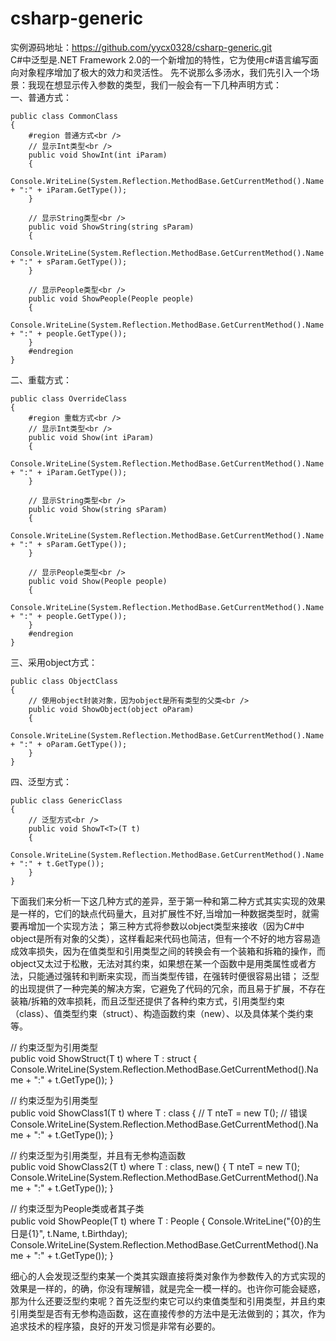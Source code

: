 # csharp-generic
实例源码地址：https://github.com/yycx0328/csharp-generic.git<br />
C#中泛型是.NET Framework 2.0的一个新增加的特性，它为使用c#语言编写面向对象程序增加了极大的效力和灵活性。
先不说那么多汤水，我们先引入一个场景：我现在想显示传入参数的类型，我们一般会有一下几种声明方式：<br />
一、普通方式：<br />

    public class CommonClass
    {
        #region 普通方式<br />
        // 显示Int类型<br />
        public void ShowInt(int iParam)
        {
            Console.WriteLine(System.Reflection.MethodBase.GetCurrentMethod().Name + ":" + iParam.GetType());
        }

        // 显示String类型<br />
        public void ShowString(string sParam)
        {
            Console.WriteLine(System.Reflection.MethodBase.GetCurrentMethod().Name + ":" + sParam.GetType());
        }

        // 显示People类型<br />
        public void ShowPeople(People people)
        {
            Console.WriteLine(System.Reflection.MethodBase.GetCurrentMethod().Name + ":" + people.GetType());
        }
        #endregion
    }

二、重载方式：<br />

    public class OverrideClass
    {
        #region 重载方式<br />
        // 显示Int类型<br />
        public void Show(int iParam)
        {
            Console.WriteLine(System.Reflection.MethodBase.GetCurrentMethod().Name + ":" + iParam.GetType());
        }

        // 显示String类型<br />
        public void Show(string sParam)
        {
            Console.WriteLine(System.Reflection.MethodBase.GetCurrentMethod().Name + ":" + sParam.GetType());
        }

        // 显示People类型<br />
        public void Show(People people)
        {
            Console.WriteLine(System.Reflection.MethodBase.GetCurrentMethod().Name + ":" + people.GetType());
        }
        #endregion
    }

三、采用object方式：<br />

    public class ObjectClass
    {
        // 使用object封装对象，因为object是所有类型的父类<br />
        public void ShowObject(object oParam)
        {
            Console.WriteLine(System.Reflection.MethodBase.GetCurrentMethod().Name + ":" + oParam.GetType());
        }
    }

四、泛型方式：<br />

    public class GenericClass
    {
        // 泛型方式<br />
        public void ShowT<T>(T t)
        {
            Console.WriteLine(System.Reflection.MethodBase.GetCurrentMethod().Name + ":" + t.GetType());
        }
    }

下面我们来分析一下这几种方式的差异，至于第一种和第二种方式其实实现的效果是一样的，它们的缺点代码量大，且对扩展性不好,当增加一种数据类型时，就需要再增加一个实现方法；
第三种方式将参数以object类型来接收（因为C#中object是所有对象的父类），这样看起来代码也简洁，但有一个不好的地方容易造成效率损失，因为在值类型和引用类型之间的转换会有一个装箱和拆箱的操作，而object又太过于松散，无法对其约束，如果想在某一个函数中是用类属性或者方法，只能通过强转和判断来实现，而当类型传错，在强转时便很容易出错；
泛型的出现提供了一种完美的解决方案，它避免了代码的冗余，而且易于扩展，不存在装箱/拆箱的效率损耗，而且泛型还提供了各种约束方式，引用类型约束（class）、值类型约束（struct）、构造函数约束（new）、以及具体某个类约束等。<br />

  // 约束泛型为引用类型<br />
  public void ShowStruct<T>(T t) where T : struct
  {
      Console.WriteLine(System.Reflection.MethodBase.GetCurrentMethod().Name + ":" + t.GetType());
  }

  // 约束泛型为引用类型<br />
  public void ShowClass1<T>(T t) where T : class
  {
      // T nteT = new T(); // 错误
      Console.WriteLine(System.Reflection.MethodBase.GetCurrentMethod().Name + ":" + t.GetType());
  }

  // 约束泛型为引用类型，并且有无参构造函数<br />
  public void ShowClass2<T>(T t) where T : class, new()
  {
      T nteT = new T();
      Console.WriteLine(System.Reflection.MethodBase.GetCurrentMethod().Name + ":" + t.GetType());
  }

  // 约束泛型为People类或者其子类<br />
  public void ShowPeople<T>(T t) where T : People
  {
      Console.WriteLine("{0}的生日是{1}", t.Name, t.Birthday);
      Console.WriteLine(System.Reflection.MethodBase.GetCurrentMethod().Name + ":" + t.GetType());
  }

细心的人会发现泛型约束某一个类其实跟直接将类对象作为参数传入的方式实现的效果是一样的，的确，你没有理解错，就是完全一模一样的。也许你可能会疑惑，那为什么还要泛型约束呢？首先泛型约束它可以约束值类型和引用类型，并且约束引用类型是否有无参构造函数，这在直接传参的方法中是无法做到的；其次，作为追求技术的程序猿，良好的开发习惯是非常有必要的。